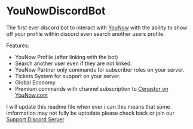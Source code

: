 # YouNowDiscordBot

The first ever discord bot to interact with [YouNow](https://younow.com) with the ability to show off your profile within discord even search another users profile.

Features:
- YouNow Profile (after linking with the bot)
- Search another user even if they are not linked.
- YouNow Partner only commands for subscriber roles on your server.
- Tickets System for support on your server.
- Global Economy.
- Premium commands with channel subscription to [Cenastor on YouNow.com](https://younow.com/Cenastor)

I will update this readme file when ever i can this means that some imformation may not fully be uptodate please check back or join our [Support Discord Server](https://discord.gg/ByTrv5GVwH)
